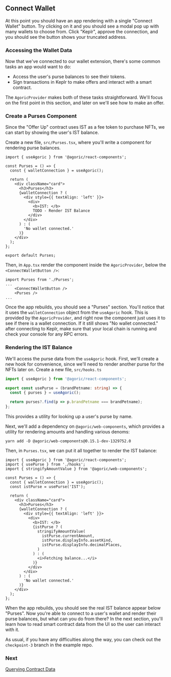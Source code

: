 ## Connect Wallet

At this point you should have an app rendering with a single "Connect Wallet" button. Try
clicking on it and you should see a modal pop up with many wallets to choose from. Click "Keplr", approve the connection, and you should see the button shows your truncated address.

### Accessing the Wallet Data

Now that we've connected to our wallet extension, there's some common tasks an app would want to do:

- Access the user's purse balances to see their tokens.
- Sign transactions in Keplr to make offers and interact with a smart contract.

The `AgoricProvider` makes both of these tasks straightforward. We'll focus on the first
point in this section, and later on we'll see how to make an offer.

### Create a Purses Component

Since the "Offer Up" contract uses IST as a fee token to purchase NFTs, we can start by
showing the user's IST balance.

Create a new file, `src/Purses.tsx`, where you'll write a component for rendering purse balances.

```tsx
import { useAgoric } from '@agoric/react-components';

const Purses = () => {
  const { walletConnection } = useAgoric();

  return (
    <div className="card">
      <h3>Purses</h3>
      {walletConnection ? (
        <div style={{ textAlign: 'left' }}>
          <div>
            <b>IST: </b>
            TODO - Render IST Balance
          </div>
        </div>
      ) : (
        'No wallet connected.'
      )}
    </div>
  );
};

export default Purses;
```

Then, in `App.tsx` render the component inside the `AgoricProvider`, below the
`<ConnectWalletButton />`:

```tsx
import Purses from './Purses';
...
    <ConnectWalletButton />
    <Purses />
...
```

Once the app rebuilds, you should see a "Purses" section. You'll notice that it uses the `walletConnection`
object from the `useAgoric` hook. This is provided by the `AgoricProvider`, and right now the component
just uses it to see if there is a wallet connection. If it still shows "No wallet connected." after connecting
to Keplr, make sure that your local chain is running and check your console for any RPC errors.

### Rendering the IST Balance

We'll access the purse data from the `useAgoric` hook. First, we'll create a new hook for convenience,
since we'll need to render another purse for the NFTs later on. Create a new file, `src/hooks.ts`

```ts
import { useAgoric } from '@agoric/react-components';

export const usePurse = (brandPetname: string) => {
  const { purses } = useAgoric();

  return purses?.find(p => p.brandPetname === brandPetname);
};
```

This provides a utility for looking up a user's purse by name.

Next, we'll add a dependency on `@agoric/web-components`, which provides a utility for rendering
amounts and handling various denoms:

```
yarn add -D @agoric/web-components@0.15.1-dev-1329752.0
```

Then, in `Purses.tsx`, we can put it all together to render the IST balance:

```tsx
import { useAgoric } from '@agoric/react-components';
import { usePurse } from './hooks';
import { stringifyAmountValue } from '@agoric/web-components';

const Purses = () => {
  const { walletConnection } = useAgoric();
  const istPurse = usePurse('IST');

  return (
    <div className="card">
      <h3>Purses</h3>
      {walletConnection ? (
        <div style={{ textAlign: 'left' }}>
          <div>
            <b>IST: </b>
            {istPurse ? (
              stringifyAmountValue(
                istPurse.currentAmount,
                istPurse.displayInfo.assetKind,
                istPurse.displayInfo.decimalPlaces,
              )
            ) : (
              <i>Fetching balance...</i>
            )}
          </div>
        </div>
      ) : (
        'No wallet connected.'
      )}
    </div>
  );
};
```

When the app rebuilds, you should see the real IST balance appear below "Purses". Now you're able
to connect to a user's wallet and render their purse balances, but what can you do from there?
In the next section, you'll learn how to read smart contract data from the UI so the user can
interact with it.

As usual, if you have any difficulties along the way, you can check out the `checkpoint-3`
branch in the example repo.

### Next

[Querying Contract Data](../querying-contract-data/index.md)
